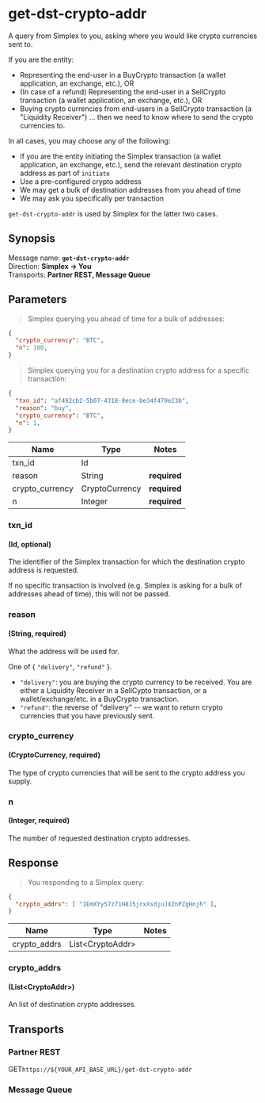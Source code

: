 # get-dst-crypto-addr #

A query from Simplex to you, asking where you would like crypto currencies sent to.

If you are the entity:

 * Representing the end-user in a BuyCrypto  transaction (a wallet application, an exchange, etc.), OR
 * (In case of a refund) Representing the end-user in a SellCrypto transaction (a wallet application, an exchange, etc.), OR
 * Buying crypto currencies from end-users in a SellCrypto transaction (a "Liquidity Receiver")
... then we need to know where to send the crypto currencies to.

In all cases, you may choose any of the following:
 * If you are the entity initiating the Simplex transaction (a wallet application, an exchange, etc.), send the relevant destination crypto address as part of `initiate`
 * Use a pre-configured crypto address
 * We may get a bulk of destination addresses from you ahead of time
 * We may ask you specifically per transaction

`get-dst-crypto-addr` is used by Simplex for the latter two cases.

## Synopsis ##

Message name: **`get-dst-crypto-addr`**  
Direction: **Simplex &rarr; You**  
Transports: **Partner REST, Message Queue**

## Parameters ##

> Simplex querying you ahead of time for a bulk of addresses:

```json
{
  "crypto_currency": "BTC",
  "n": 100,
}
```

> Simplex querying you for a destination crypto address for a specific transaction:

```json
{
  "txn_id": "af492cb2-5b07-4318-8ece-be34f479e23b",
  "reason": "buy",
  "crypto_currency": "BTC",
  "n": 1,
}
```

Name            | Type           | Notes
--------------- | -------------- | -----
txn_id          | Id             |
reason          | String         | **required**
crypto_currency | CryptoCurrency | **required**
n               | Integer        | **required**

### txn_id ###
#### (Id, optional)

The identifier of the Simplex transaction for which the destination crypto address is requested.

If no specific transaction is involved (e.g. Simplex is asking for a bulk of addresses ahead of time), this will not be passed.

### reason ###
#### (String, **required**)

What the address will be used for.

One of { `"delivery"`, `"refund"` }.

 * `"delivery"`: you are buying the crypto currency to be received. You are either a Liquidity Receiver in a SellCypto transaction, or a wallet/exchange/etc. in a BuyCrypto transaction.
 * `"refund"`: the reverse of "delivery" -- we want to return crypto currencies that you have previously sent.

### crypto_currency ###
#### (CryptoCurrency, **required**)

The type of crypto currencies that will be sent to the crypto address you supply.

### n ###
#### (Integer, **required**)

The number of requested destination crypto addresses.

## Response ##

> You responding to a Simplex query:

```json
{
  "crypto_addrs": [ "1EmXYy57z71H8J5jrxXsdjuJXZnPZgHnjh" ],
}
```

Name         | Type               | Notes
------------ | ------------------ | -----
crypto_addrs | List\<CryptoAddr\> |

### crypto_addrs ###
#### (List\<CryptoAddr\>)

An list of destination crypto addresses.

## Transports ##

### Partner REST ###

<span class="http-verb http-get">GET</span>`https://${YOUR_API_BASE_URL}/get-dst-crypto-addr`

### Message Queue ###

[modeline]: # ( vim: set ts=2 sw=2 expandtab wrap linebreak: )
